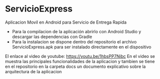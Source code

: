 # ServicioExpress
Aplicacion Movil en Android para Servicio de Entrega Rapida
- Para la compilacion de la aplicación abrirlo con Android Studio y descargar las dependencias con Gradle
- Para la instalacion se dispone dentro del repositorio el archivo ServicioExpress.apk para ser instalado directamente en el dispositivo

El enlace al video de youtube: https://youtu.be/1hbsPP7Nibc
En el video se muestra las principales funcionalidades de la aplicacion y tambien se tiene en el repositorio en la carpeta docs un documento explicativo sobre la arquitectura de la aplicacion
